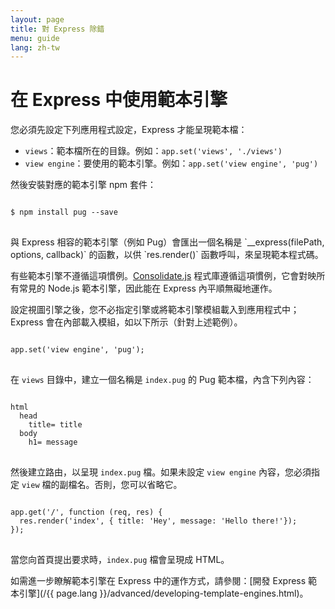 ```yaml
---
layout: page
title: 對 Express 除錯
menu: guide
lang: zh-tw
---
```


# 在 Express 中使用範本引擎

您必須先設定下列應用程式設定，Express 才能呈現範本檔：

* `views`：範本檔所在的目錄。例如：`app.set('views', './views')`
* `view engine`：要使用的範本引擎。例如：`app.set('view engine', 'pug')`

然後安裝對應的範本引擎 npm 套件：

<pre>
<code class="language-sh" translate="no">
$ npm install pug --save
</code>
</pre>

<div class="doc-box doc-notice" markdown="1">
與 Express 相容的範本引擎（例如 Pug）會匯出一個名稱是 `__express(filePath, options, callback)` 的函數，以供 `res.render()` 函數呼叫，來呈現範本程式碼。

有些範本引擎不遵循這項慣例。[Consolidate.js](https://www.npmjs.org/package/consolidate) 程式庫遵循這項慣例，它會對映所有常見的 Node.js 範本引擎，因此能在 Express 內平順無礙地運作。
</div>

設定視圖引擎之後，您不必指定引擎或將範本引擎模組載入到應用程式中；Express 會在內部載入模組，如以下所示（針對上述範例）。

<pre>
<code class="language-javascript" translate="no">
app.set('view engine', 'pug');
</code>
</pre>

在 `views` 目錄中，建立一個名稱是 `index.pug` 的 Pug 範本檔，內含下列內容：

<pre>
<code class="language-javascript" translate="no">
html
  head
    title= title
  body
    h1= message
</code>
</pre>

然後建立路由，以呈現 `index.pug` 檔。如果未設定 `view engine` 內容，您必須指定 `view` 檔的副檔名。否則，您可以省略它。

<pre>
<code class="language-javascript" translate="no">
app.get('/', function (req, res) {
  res.render('index', { title: 'Hey', message: 'Hello there!'});
});
</code>
</pre>

當您向首頁提出要求時，`index.pug` 檔會呈現成 HTML。

如需進一步瞭解範本引擎在 Express 中的運作方式，請參閱：[開發 Express 範本引擎](/{{ page.lang }}/advanced/developing-template-engines.html)。
